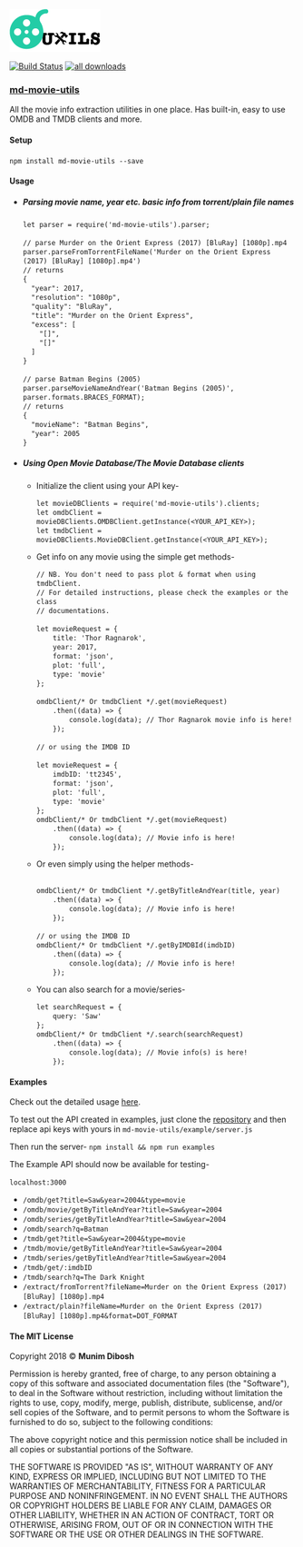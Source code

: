 ![mdMovieUtils Logo](https://raw.githubusercontent.com/dibosh/md-movie-utils/master/md-movie-utils-icon.png)

[![Build Status](https://travis-ci.org/dibosh/md-movie-utils.svg?branch=master)](https://travis-ci.org/dibosh/md-movie-utils)
[![all downloads](https://img.shields.io/npm/dt/md-movie-utils.svg)]()


### [md-movie-utils](https://dibosh.github.io/md-movie-utils)

All the movie info extraction utilities in one place. Has built-in,
easy to use OMDB and TMDB clients and more.

#### Setup

`npm install md-movie-utils --save`

#### Usage

- ##### Parsing movie name, year etc. basic info from torrent/plain file names
    
    ```
    let parser = require('md-movie-utils').parser;
    
    // parse Murder on the Orient Express (2017) [BluRay] [1080p].mp4
    parser.parseFromTorrentFileName('Murder on the Orient Express (2017) [BluRay] [1080p].mp4')
    // returns
    {
      "year": 2017,
      "resolution": "1080p",
      "quality": "BluRay",
      "title": "Murder on the Orient Express",
      "excess": [
        "[]",
        "[]"
      ]
    }
    
    // parse Batman Begins (2005)
    parser.parseMovieNameAndYear('Batman Begins (2005)', parser.formats.BRACES_FORMAT);
    // returns
    {
      "movieName": "Batman Begins",
      "year": 2005
    }
    ```
    
- ##### Using Open Movie Database/The Movie Database clients
    
    - Initialize the client using your API key-
        ```
        let movieDBClients = require('md-movie-utils').clients;
        let omdbClient = movieDBClients.OMDBClient.getInstance(<YOUR_API_KEY>);
        let tmdbClient = movieDBClients.MovieDBClient.getInstance(<YOUR_API_KEY>);
        ```
        
    - Get info on any movie using the simple get methods-
        ```
        // NB. You don't need to pass plot & format when using tmdbClient.
        // For detailed instructions, please check the examples or the class
        // documentations.
        
        let movieRequest = {
            title: 'Thor Ragnarok',
            year: 2017,
            format: 'json',
            plot: 'full',
            type: 'movie'
        };
        
        omdbClient/* Or tmdbClient */.get(movieRequest)
            .then((data) => {
                console.log(data); // Thor Ragnarok movie info is here!
            });
                
        // or using the IMDB ID
            
        let movieRequest = {
            imdbID: 'tt2345',
            format: 'json',
            plot: 'full',
            type: 'movie'
        };
        omdbClient/* Or tmdbClient */.get(movieRequest)
            .then((data) => {
                console.log(data); // Movie info is here!
            });
        ```
        
    - Or even simply using the helper methods-
        ```
        
        omdbClient/* Or tmdbClient */.getByTitleAndYear(title, year)
            .then((data) => {
                console.log(data); // Movie info is here!
            });
            
        // or using the IMDB ID
        omdbClient/* Or tmdbClient */.getByIMDBId(imdbID)
            .then((data) => {
                console.log(data); // Movie info is here!
            });
        ```
        
    - You can also search for a movie/series-
        
        ```
        let searchRequest = {
            query: 'Saw'
        };
        omdbClient/* Or tmdbClient */.search(searchRequest)
            .then((data) => {
                console.log(data); // Movie info(s) is here!
            });
        ```
    
#### Examples

Check out the detailed usage [here](https://github.com/dibosh/md-movie-utils/tree/master/example).

To test out the API created in examples, just clone the [repository](https://github.com/dibosh/md-movie-utils) 
and then replace api keys with yours in `md-movie-utils/example/server.js`

Then run the server- `npm install && npm run examples`

The Example API should now be available for testing-

`localhost:3000`
- `/omdb/get?title=Saw&year=2004&type=movie`
- `/omdb/movie/getByTitleAndYear?title=Saw&year=2004`
- `/omdb/series/getByTitleAndYear?title=Saw&year=2004`
- `/omdb/search?q=Batman`
- `/tmdb/get?title=Saw&year=2004&type=movie`
- `/tmdb/movie/getByTitleAndYear?title=Saw&year=2004`
- `/tmdb/series/getByTitleAndYear?title=Saw&year=2004`
- `/tmdb/get/:imdbID`
- `/tmdb/search?q=The Dark Knight`
- `/extract/fromTorrent?fileName=Murder on the Orient Express (2017) [BluRay] [1080p].mp4`
- `/extract/plain?fileName=Murder on the Orient Express (2017) [BluRay] [1080p].mp4&format=DOT_FORMAT`
      
      
#### The MIT License

Copyright 2018 © **Munim Dibosh**

Permission is hereby granted, free of charge, to any person obtaining a copy of this 
software and associated documentation files (the "Software"), to deal in the Software 
without restriction, including without limitation the rights to use, copy, modify, 
merge, publish, distribute, sublicense, and/or sell copies of the Software, and to 
permit persons to whom the Software is furnished to do so, subject to the following 
conditions:

The above copyright notice and this permission notice shall be included in all copies 
or substantial portions of the Software.

THE SOFTWARE IS PROVIDED "AS IS", WITHOUT WARRANTY OF ANY KIND, EXPRESS OR IMPLIED, 
INCLUDING BUT NOT LIMITED TO THE WARRANTIES OF MERCHANTABILITY, FITNESS FOR A 
PARTICULAR PURPOSE AND NONINFRINGEMENT. IN NO EVENT SHALL THE AUTHORS OR COPYRIGHT 
HOLDERS BE LIABLE FOR ANY CLAIM, DAMAGES OR OTHER LIABILITY, WHETHER IN AN ACTION OF 
CONTRACT, TORT OR OTHERWISE, ARISING FROM, OUT OF OR IN CONNECTION WITH THE SOFTWARE 
OR THE USE OR OTHER DEALINGS IN THE SOFTWARE.
      
        
    
    
